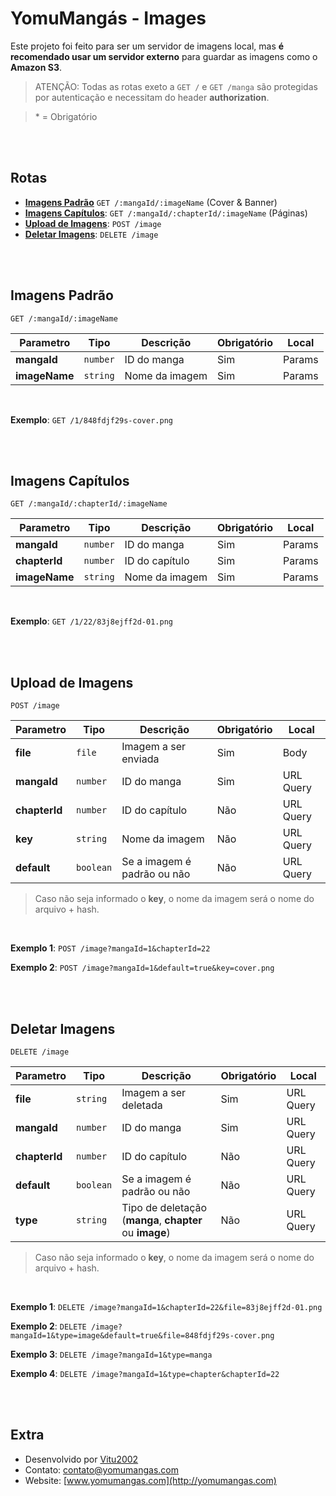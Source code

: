 # YomuMangás - Images

Este projeto foi feito para ser um servidor de imagens local, mas **é recomendado usar um servidor externo** para guardar as imagens como o **Amazon S3**.

> ATENÇÃO: Todas as rotas exeto a `GET /` e `GET /manga` são protegidas por autenticação e necessitam do header **authorization**.

> \* = Obrigatório

</br>
</br>

## Rotas
* [**Imagens Padrão**](#imagens-padrão) `GET /:mangaId/:imageName` (Cover & Banner)
* [**Imagens Capítulos**](#imagens-capítulos): `GET /:mangaId/:chapterId/:imageName` (Páginas)
* [**Upload de Imagens**](#upload-de-imagens): `POST /image`
* [**Deletar Imagens**](#deletar-imagens): `DELETE /image`

</br>
</br>

## Imagens Padrão
`GET /:mangaId/:imageName`

| Parametro     | Tipo     | Descrição      | Obrigatório | Local  |
| ------------- | -------- | -------------- | ----------- | ------ |
| **mangaId**   | `number` | ID do manga    | Sim         | Params |
| **imageName** | `string` | Nome da imagem | Sim         | Params |

</br>

**Exemplo**: `GET /1/848fdjf29s-cover.png`

</br>
</br>

## Imagens Capítulos
`GET /:mangaId/:chapterId/:imageName`

| Parametro     | Tipo     | Descrição      | Obrigatório | Local  |
| ------------- | -------- | -------------- | ----------- | ------ |
| **mangaId**   | `number` | ID do manga    | Sim         | Params |
| **chapterId** | `number` | ID do capítulo | Sim         | Params |
| **imageName** | `string` | Nome da imagem | Sim         | Params |

</br>

**Exemplo**: `GET /1/22/83j8ejff2d-01.png`

</br>
</br>

## Upload de Imagens
`POST /image`

| Parametro     | Tipo      | Descrição                   | Obrigatório | Local     |
| ------------- | --------- | --------------------------- | ----------- | --------- |
| **file**      | `file`    | Imagem a ser enviada        | Sim         | Body      |
| **mangaId**   | `number`  | ID do manga                 | Sim         | URL Query |
| **chapterId** | `number`  | ID do capítulo              | Não         | URL Query |
| **key**       | `string`  | Nome da imagem              | Não         | URL Query |
| **default**   | `boolean` | Se a imagem é padrão ou não | Não         | URL Query |

> Caso não seja informado o **key**, o nome da imagem será o nome do arquivo + hash.

</br>

**Exemplo 1**: `POST /image?mangaId=1&chapterId=22`

**Exemplo 2**: `POST /image?mangaId=1&default=true&key=cover.png`

</br>
</br>

## Deletar Imagens
`DELETE /image`

| Parametro     | Tipo      | Descrição                                               | Obrigatório | Local     |
| ------------- | --------- | ------------------------------------------------------- | ----------- | --------- |
| **file**      | `string`  | Imagem a ser deletada                                   | Sim         | URL Query |
| **mangaId**   | `number`  | ID do manga                                             | Sim         | URL Query |
| **chapterId** | `number`  | ID do capítulo                                          | Não         | URL Query |
| **default**   | `boolean` | Se a imagem é padrão ou não                             | Não         | URL Query |
| **type**      | `string`  | Tipo de deletação (**manga**, **chapter** ou **image**) | Não         | URL Query |

> Caso não seja informado o **key**, o nome da imagem será o nome do arquivo + hash.

</br>

**Exemplo 1**: `DELETE /image?mangaId=1&chapterId=22&file=83j8ejff2d-01.png`

**Exemplo 2**: `DELETE /image?mangaId=1&type=image&default=true&file=848fdjf29s-cover.png`

**Exemplo 3**: `DELETE /image?mangaId=1&type=manga`

**Exemplo 4**: `DELETE /image?mangaId=1&type=chapter&chapterId=22`

</br>
</br>

## Extra
* Desenvolvido por [Vitu2002](https://github.com/Vitu2002)
* Contato: [contato@yomumangas.com](mailto:contato@yomumangas.com)
* Website: [www.yomumangas.com](http://yomumangas.com)